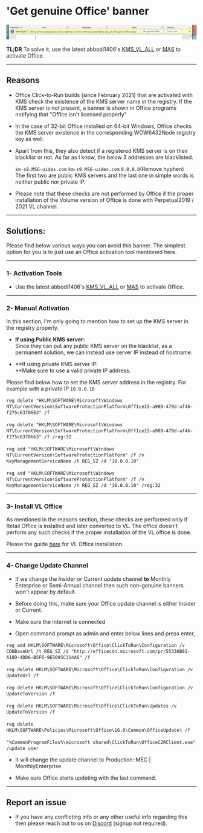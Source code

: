 # 'Get genuine Office' banner

![](office-license-is-not-genuine.png)

**TL;DR** To solve it, use the latest abbodi1406's [KMS_VL_ALL](https://github.com/abbodi1406/KMS_VL_ALL_AIO/) or [MAS](https://massgrave.dev/) to activate Office.

------------------------------------------------------------------------

## Reasons

-   Office Click-to-Run builds (since February 2021) that are activated with KMS check the existence of the KMS server name in the registry. If the KMS server is not present, a banner is shown in Office programs notifying that "Office isn't licensed properly"

-   In the case of 32-bit Office installed on 64-bit Windows, Office checks the KMS server existence in the corresponding WOW6432Node registry key as well.

-   Apart from this, they also detect if a registered KMS server is on their blacklist or not. As far as I know, the below 3 addresses are blacklisted.

    `km-s8.MSG-uides.com` `km-s9.MSG-uides.com` `0.0.0.0`(Remove hyphen)\
    The first two are public KMS servers and the last one in simple words is neither public nor private IP.

-   Please note that these checks are not performed by Office if the proper installation of the Volume version of Office is done with Perpetual2019 / 2021 VL channel.

------------------------------------------------------------------------

## Solutions:

Please find below various ways you can avoid this banner. The simplest option for you is to just use an Office activation tool mentioned here.

------------------------------------------------------------------------

### 1- Activation Tools

-   Use the latest abbodi1406's [KMS_VL_ALL](https://github.com/abbodi1406/KMS_VL_ALL_AIO/) or [MAS](https://massgrave.dev/) to activate Office.

------------------------------------------------------------------------

### 2- Manual Activation

In this section, I'm only going to mention how to set up the KMS server in the registry properly.

-   **If using Public KMS server:**\
    Since they can put any public KMS server on the blacklist, as a permanent solution, we can instead use server IP instead of hostname.

-   **If using private KMS server IP:\
    **Make sure to use a valid private IP address.

Please find below how to set the KMS server address in the registry. For example with a private IP `10.0.0.10`

    reg delete "HKLM\SOFTWARE\Microsoft\Windows NT\CurrentVersion\SoftwareProtectionPlatform\0ff1ce15-a989-479d-af46-f275c6370663" /f

    reg delete "HKLM\SOFTWARE\Microsoft\Windows NT\CurrentVersion\SoftwareProtectionPlatform\0ff1ce15-a989-479d-af46-f275c6370663" /f /reg:32

    reg add "HKLM\SOFTWARE\Microsoft\Windows NT\CurrentVersion\SoftwareProtectionPlatform" /f /v KeyManagementServiceName /t REG_SZ /d "10.0.0.10"

    reg add "HKLM\SOFTWARE\Microsoft\Windows NT\CurrentVersion\SoftwareProtectionPlatform" /f /v KeyManagementServiceName /t REG_SZ /d "10.0.0.10" /reg:32

------------------------------------------------------------------------

### 3- Install VL Office

As mentioned in the reasons section, these checks are performed only if Retail Office is installed and later converted to VL. The office doesn't perform any such checks if the proper installation of the VL office is done.

Please the guide [here](https://massgrave.dev/genuine-installation-media.html#Download_Office_20192021_VL) for VL Office installation.

------------------------------------------------------------------------

### 4- Change Update Channel

-   If we change the Insider or Current update channel **to** Monthly Enterprise or Semi-Annual channel then such non-genuine banners won't appear by default.

-   Before doing this, make sure your Office update channel is either Insider or Current.

-   Make sure the Internet is connected

-   Open command prompt as admin and enter below lines and press enter,

<!-- -->

    reg add HKLM\SOFTWARE\Microsoft\Office\ClickToRun\Configuration /v CDNBaseUrl /t REG_SZ /d "http://officecdn.microsoft.com/pr/55336B82-A18D-4DD6-B5F6-9E5095C314A6" /f

    reg delete HKLM\SOFTWARE\Microsoft\Office\ClickToRun\Configuration /v UpdateUrl /f

    reg delete HKLM\SOFTWARE\Microsoft\Office\ClickToRun\Configuration /v UpdateToVersion /f

    reg delete HKLM\SOFTWARE\Microsoft\Office\ClickToRun\Updates /v UpdateToVersion /f

    reg delete HKLM\SOFTWARE\Policies\Microsoft\Office\16.0\Common\OfficeUpdate\ /f

    "%CommonProgramFiles%\microsoft shared\ClickToRun\OfficeC2RClient.exe" /update user

-   It will change the update channel to Production::MEC \| MonthlyEnterprise

-   Make sure Office starts updating with the last command.

------------------------------------------------------------------------

## Report an issue

-   If you have any conflicting info or any other useful info regarding this then please reach out to us on [Discord](https://discord.gg/gjJEfq7ux8) (signup not required).
